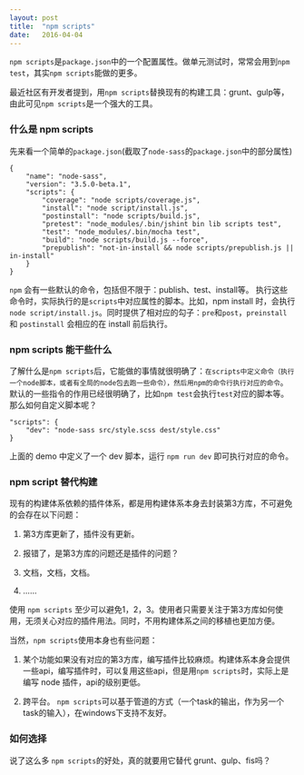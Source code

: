 ```yaml
---
layout: post
title:  "npm scripts"
date:   2016-04-04 
---
```


`npm scripts`是`package.json`中的一个配置属性。做单元测试时，常常会用到`npm test`，其实`npm scripts`能做的更多。

最近社区有开发者提到，用`npm scripts`替换现有的构建工具：grunt、gulp等，由此可见`npm scripts`是一个强大的工具。

### 什么是 npm scripts
先来看一个简单的`package.json`(截取了`node-sass`的`package.json`中的部分属性)

```
{
	"name": "node-sass",
	"version": "3.5.0-beta.1",
	"scripts": {
		"coverage": "node scripts/coverage.js",
		"install": "node script/install.js",
		"postinstall": "node scripts/build.js",
		"pretest": "node_modules/.bin/jshint bin lib scripts test",
		"test": "node_modules/.bin/mocha test",
		"build": "node scripts/build.js --force",
		"prepublish": "not-in-install && node scripts/prepublish.js || in-install"
	}
}
```

`npm` 会有一些默认的命令，包括但不限于：publish、test、install等。
执行这些命令时，实际执行的是`scripts`中对应属性的脚本。比如，npm install 时，会执行`node script/install.js`。同时提供了相对应的勾子：`pre`和`post`，`preinstall` 和 `postinstall` 会相应的在 install 前后执行。


### npm scripts 能干些什么
了解什么是`npm scripts`后，它能做的事情就很明确了：`在scripts中定义命令（执行一个node脚本，或者有全局的node包去跑一些命令），然后用npm的命令行执行对应的命令`。默认的一些指令的作用已经很明确了，比如`npm test`会执行`test`对应的脚本等。那么如何自定义脚本呢？


```
"scripts": {
	"dev": "node-sass src/style.scss dest/style.css"
}
```

上面的 demo 中定义了一个 dev 脚本，运行 `npm run dev` 即可执行对应的命令。

### npm script 替代构建
现有的构建体系依赖的插件体系，都是用构建体系本身去封装第3方库，不可避免的会存在以下问题：

1. 第3方库更新了，插件没有更新。
 
2. 报错了，是第3方库的问题还是插件的问题？

3. 文档，文档，文档。
 
4. ......

使用 `npm scripts` 至少可以避免1，2，3。使用者只需要关注于第3方库如何使用，无须关心对应的插件用法。同时，不用构建体系之间的移植也更加方便。

当然，`npm scripts`使用本身也有些问题：

1. 某个功能如果没有对应的第3方库，编写插件比较麻烦。构建体系本身会提供一些api，编写插件时，可以复用这些api，但是用`npm scripts`时，实际上是编写 node 插件，api的级别更低。

2. 跨平台。 `npm scripts`可以基于管道的方式（一个task的输出，作为另一个task的输入），在windows下支持不友好。


### 如何选择
说了这么多 `npm scripts`的好处，真的就要用它替代 grunt、gulp、fis吗？

